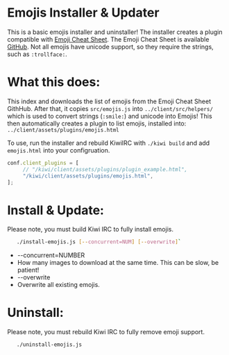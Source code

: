 Emojis Installer & Updater
====
This is a basic emojis installer and uninstaller! The installer creates a plugin compatible with [Emoji Cheat Sheet]. The Emoji Cheat Sheet is available [GitHub]. Not all emojis have unicode support, so they require the strings, such as `:trollface:`.

What this does:
====
This index and downloads the list of emojis from the Emoji Cheat Sheet GithHub.
After that, it copies `src/emojis.js` into `../client/src/helpers/` which is used to convert strings (`:smile:`) and unicode into Emojis! This then automatically creates a plugin to list emojis, installed into: `../client/assets/plugins/emojis.html`

To use, run the installer and rebuild KiwiIRC with  `./kiwi build` and add `emojis.html` into your configruation.
```javascript
conf.client_plugins = [
     // "/kiwi/client/assets/plugins/plugin_example.html",
     "/kiwi/client/assets/plugins/emojis.html",
];
```

Install & Update:
====
Please note, you must build Kiwi IRC to fully install emojis.
```bash
   ./install-emojis.js [--concurrent=NUM] [--overwrite]`
```
  * --concurrent=NUMBER 
   * How many images to download at the same time. This can be slow, be patient!
  * --overwrite
   * Overwrite all existing emojis.

Uninstall:
====
Please note, you must rebuild Kiwi IRC to fully remove emoji support.
```bash
   ./uninstall-emojis.js
```

[Emoji Cheat Sheet]:http://emoji-cheat-sheet.com/
[GitHub]:https://github.com/arvida/emoji-cheat-sheet.com
